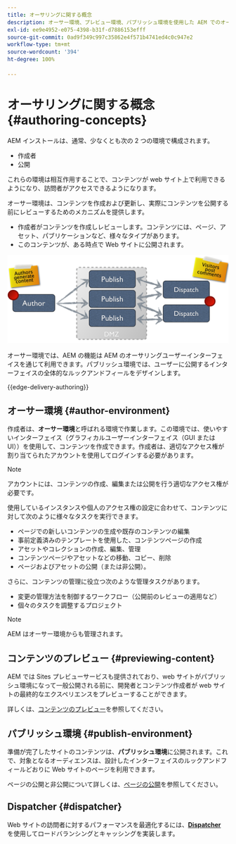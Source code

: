 ```yaml
---
title: オーサリングに関する概念
description: オーサー環境、プレビュー環境、パブリッシュ環境を使用した AEM でのオーサリングに関する概念について説明します。
exl-id: ee9e4952-e075-4398-b31f-d7886153efff
source-git-commit: 0ad9f349c997c35862e4f571b4741ed4c0c947e2
workflow-type: tm+mt
source-wordcount: '394'
ht-degree: 100%

---
```



# オーサリングに関する概念 {#authoring-concepts}

AEM インストールは、通常、少なくとも次の 2 つの環境で構成されます。

* 作成者
* 公開

これらの環境は相互作用することで、コンテンツが web サイト上で利用できるようになり、訪問者がアクセスできるようになります。

オーサー環境は、コンテンツを作成および更新し、実際にコンテンツを公開する前にレビューするためのメカニズムを提供します。

* 作成者がコンテンツを作成しレビューします。コンテンツには、ページ、アセット、パブリケーションなど、様々なタイプがあります。
* このコンテンツが、ある時点で Web サイトに公開されます。

![オーサー、パブリッシャー、ディスパッチャーの模式図](/help/sites-cloud/authoring/assets/author-publish.png)

オーサー環境では、AEM の機能は AEM のオーサリングユーザーインターフェイスを通じて利用できます。パブリッシュ環境では、ユーザーに公開するインターフェイスの全体的なルックアンドフィールをデザインします。

{{edge-delivery-authoring}}

## オーサー環境 {#author-environment}

作成者は、**オーサー環境**&#x200B;と呼ばれる環境で作業します。この環境では、使いやすいインターフェイス（グラフィカルユーザーインターフェイス（GUI または UI））を使用して、コンテンツを作成できます。作成者は、適切なアクセス権が割り当てられたアカウントを使用してログインする必要があります。

>[!NOTE]
>
>アカウントには、コンテンツの作成、編集または公開を行う適切なアクセス権が必要です。

使用しているインスタンスや個人のアクセス権の設定に合わせて、コンテンツに対して次のように様々なタスクを実行できます。

* ページでの新しいコンテンツの生成や既存のコンテンツの編集
* 事前定義済みのテンプレートを使用した、コンテンツページの作成
* アセットやコレクションの作成、編集、管理
* コンテンツページやアセットなどの移動、コピー、削除
* ページおよびアセットの公開（または非公開）。

さらに、コンテンツの管理に役立つ次のような管理タスクがあります。

* 変更の管理方法を制御するワークフロー（公開前のレビューの適用など）
* 個々のタスクを調整するプロジェクト

>[!NOTE]
>
>AEM はオーサー環境からも管理されます。

## コンテンツのプレビュー {#previewing-content}

AEM では Sites プレビューサービスも提供されており、web サイトがパブリッシュ環境になって一般公開される前に、開発者とコンテンツ作成者が web サイトの最終的なエクスペリエンスをプレビューすることができます。

詳しくは、[コンテンツのプレビュー](/help/sites-cloud/authoring/fundamentals/previewing-content.md)を参照してください。

## パブリッシュ環境 {#publish-environment}

準備が完了したサイトのコンテンツは、**パブリッシュ環境**&#x200B;に公開されます。これで、対象となるオーディエンスは、設計したインターフェイスのルックアンドフィールどおりに Web サイトのページを利用できます。

ページの公開と非公開について詳しくは、[ページの公開](/help/sites-cloud/authoring/fundamentals/publishing-pages.md)を参照してください。

## Dispatcher {#dispatcher}

Web サイトの訪問者に対するパフォーマンスを最適化するには、**[Dispatcher](/help/implementing/dispatcher/overview.md)** を使用してロードバランシングとキャッシングを実装します。
